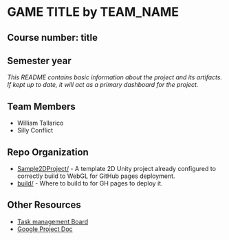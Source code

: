 # **GAME TITLE** by TEAM_NAME
## Course number: title
## Semester year

_This README contains basic information about the project and its artifacts. If kept up to date, it will act as a primary dashboard for the project._

## Team Members
- William Tallarico
- Silly Conflict

## Repo Organization
- [Sample2DProject/](Sample2DProject/) - A template 2D Unity project already configured to correctly build to WebGL for GitHub pages deployment.
- [build/](build/) - Where to build to for GH pages to deploy it.

## Other Resources
- [Task management Board](TBD)
- [Google Project Doc](TBD)
